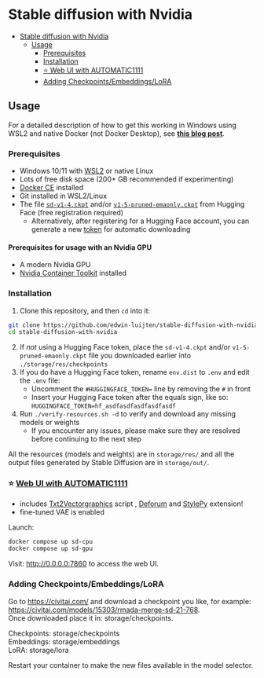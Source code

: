 # Stable diffusion with Nvidia

<!-- TOC -->

* [Stable diffusion with Nvidia](#stable-diffusion-with-nvidia)
    * [Usage](#usage)
        * [Prerequisites](#prerequisites)
        * [Installation](#installation)
        * [⭐ Web UI with AUTOMATIC1111](#-web-ui-with-automatic1111)
        * [Adding Checkpoints/Embeddings/LoRA](#adding-checkpointsembeddingslora)

<!-- TOC -->

## Usage

For a detailed description of how to get this working in Windows using WSL2 and native Docker (not Docker Desktop), see
**[this blog post](https://trycatch.dev/2022/10/01/stable-diffusion-on-wsl2-with-docker/)**.

### Prerequisites

- Windows 10/11 with [WSL2](https://learn.microsoft.com/en-us/windows/wsl/install) or native Linux
- Lots of free disk space (200+ GB recommended if experimenting)
- [Docker CE](https://docs.docker.com/engine/install/) installed
- Git installed in WSL2/Linux
- The file [`sd-v1-4.ckpt`](https://huggingface.co/CompVis/stable-diffusion-v-1-4-original)
  and/or [`v1-5-pruned-emaonly.ckpt`](https://huggingface.co/runwayml/stable-diffusion-v1-5) from Hugging Face (free
  registration required)
    - Alternatively, after registering for a Hugging Face account, you can generate a
      new [token](https://huggingface.co/settings/tokens) for automatic downloading

#### Prerequisites for usage with an Nvidia GPU

- A modern Nvidia GPU
- [Nvidia Container Toolkit](https://docs.nvidia.com/datacenter/cloud-native/container-toolkit/install-guide.html#docker)
  installed

### Installation

1. Clone this repository, and then `cd` into it:

```bash
git clone https://github.com/edwin-luijten/stable-diffusion-with-nvidia.git
cd stable-diffusion-with-nvidia
```

2. If *not* using a Hugging Face token, place the `sd-v1-4.ckpt` and/or `v1-5-pruned-emaonly.ckpt` file you downloaded
   earlier into `./storage/res/checkpoints`
3. If you do have a Hugging Face token, rename `env.dist` to `.env` and edit the `.env` file:
    - Uncomment the `#HUGGINGFACE_TOKEN=` line by removing the `#` in front
    - Insert your Hugging Face token after the equals sign, like so: `HUGGINGFACE_TOKEN=hf_asdfasdfasdfasdfasdf`
4. Run `./verify-resources.sh -d` to verify and download any missing models or weights
    - If you encounter any issues, please make sure they are resolved before continuing to the next step

All the resources (models and weights) are in `storage/res/` and all the output files generated by Stable Diffusion are
in `storage/out/`.

### ⭐ [Web UI with AUTOMATIC1111](https://github.com/AUTOMATIC1111/stable-diffusion-webui/)

- includes [Txt2Vectorgraphics](https://github.com/GeorgLegato/Txt2Vectorgraphics) script
  , [Deforum](https://github.com/deforum-art/deforum-for-automatic1111-webui)
  and [StylePy](https://github.com/some9000/StylePile) extension!
- fine-tuned VAE is enabled

Launch:

```bash
docker compose up sd-cpu
docker compose up sd-gpu
```

Visit: http://0.0.0.0:7860 to access the web UI.

### Adding Checkpoints/Embeddings/LoRA

Go to https://civitai.com/ and download a checkpoint you like, for
example: https://civitai.com/models/15303/rmada-merge-sd-21-768.  
Once downloaded place it in: storage/checkpoints.

Checkpoints: storage/checkpoints  
Embeddings: storage/embeddings  
LoRA: storage/lora

Restart your container to make the new files available in the model selector.